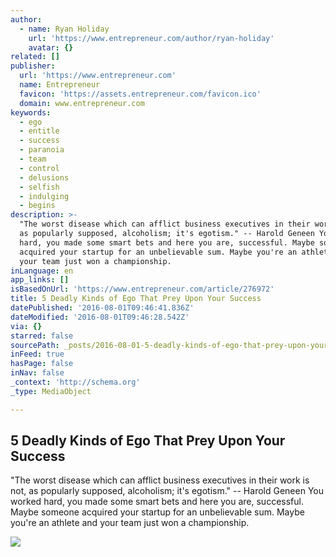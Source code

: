 ```yaml
---
author:
  - name: Ryan Holiday
    url: 'https://www.entrepreneur.com/author/ryan-holiday'
    avatar: {}
related: []
publisher:
  url: 'https://www.entrepreneur.com'
  name: Entrepreneur
  favicon: 'https://assets.entrepreneur.com/favicon.ico'
  domain: www.entrepreneur.com
keywords:
  - ego
  - entitle
  - success
  - paranoia
  - team
  - control
  - delusions
  - selfish
  - indulging
  - begins
description: >-
  "The worst disease which can afflict business executives in their work is not,
  as popularly supposed, alcoholism; it's egotism." -- Harold Geneen You worked
  hard, you made some smart bets and here you are, successful. Maybe someone
  acquired your startup for an unbelievable sum. Maybe you're an athlete and
  your team just won a championship.
inLanguage: en
app_links: []
isBasedOnUrl: 'https://www.entrepreneur.com/article/276972'
title: 5 Deadly Kinds of Ego That Prey Upon Your Success
datePublished: '2016-08-01T09:46:41.836Z'
dateModified: '2016-08-01T09:46:28.542Z'
via: {}
starred: false
sourcePath: _posts/2016-08-01-5-deadly-kinds-of-ego-that-prey-upon-your-success.md
inFeed: true
hasPage: false
inNav: false
_context: 'http://schema.org'
_type: MediaObject

---
```

<article style=""><h1>5 Deadly Kinds of Ego That Prey Upon Your Success</h1><p>"The worst disease which can afflict business executives in their work is not, as popularly supposed, alcoholism; it's egotism." -- Harold Geneen You worked hard, you made some smart bets and here you are, successful. Maybe someone acquired your startup for an unbelievable sum. Maybe you're an athlete and your team just won a championship.</p><img src="https://assets.entrepreneur.com/content/3x2/1300/20151103174903-slipping-on-a-banana-peel-funny-silly.jpeg" /></article>